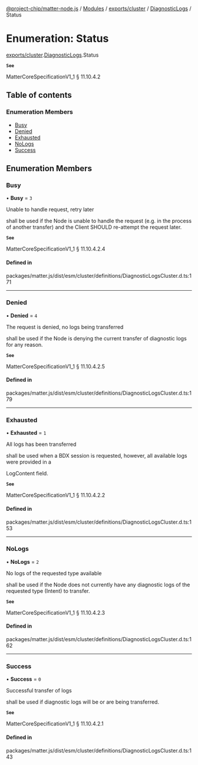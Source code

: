 [@project-chip/matter-node.js](../README.md) / [Modules](../modules.md) / [exports/cluster](../modules/exports_cluster.md) / [DiagnosticLogs](../modules/exports_cluster.DiagnosticLogs.md) / Status

# Enumeration: Status

[exports/cluster](../modules/exports_cluster.md).[DiagnosticLogs](../modules/exports_cluster.DiagnosticLogs.md).Status

**`See`**

MatterCoreSpecificationV1_1 § 11.10.4.2

## Table of contents

### Enumeration Members

- [Busy](exports_cluster.DiagnosticLogs.Status.md#busy)
- [Denied](exports_cluster.DiagnosticLogs.Status.md#denied)
- [Exhausted](exports_cluster.DiagnosticLogs.Status.md#exhausted)
- [NoLogs](exports_cluster.DiagnosticLogs.Status.md#nologs)
- [Success](exports_cluster.DiagnosticLogs.Status.md#success)

## Enumeration Members

### Busy

• **Busy** = ``3``

Unable to handle request, retry later

shall be used if the Node is unable to handle the request (e.g. in the process of another transfer) and the
Client SHOULD re-attempt the request later.

**`See`**

MatterCoreSpecificationV1_1 § 11.10.4.2.4

#### Defined in

packages/matter.js/dist/esm/cluster/definitions/DiagnosticLogsCluster.d.ts:171

___

### Denied

• **Denied** = ``4``

The request is denied, no logs being transferred

shall be used if the Node is denying the current transfer of diagnostic logs for any reason.

**`See`**

MatterCoreSpecificationV1_1 § 11.10.4.2.5

#### Defined in

packages/matter.js/dist/esm/cluster/definitions/DiagnosticLogsCluster.d.ts:179

___

### Exhausted

• **Exhausted** = ``1``

All logs has been transferred

shall be used when a BDX session is requested, however, all available logs were provided in a

LogContent field.

**`See`**

MatterCoreSpecificationV1_1 § 11.10.4.2.2

#### Defined in

packages/matter.js/dist/esm/cluster/definitions/DiagnosticLogsCluster.d.ts:153

___

### NoLogs

• **NoLogs** = ``2``

No logs of the requested type available

shall be used if the Node does not currently have any diagnostic logs of the requested type (Intent) to
transfer.

**`See`**

MatterCoreSpecificationV1_1 § 11.10.4.2.3

#### Defined in

packages/matter.js/dist/esm/cluster/definitions/DiagnosticLogsCluster.d.ts:162

___

### Success

• **Success** = ``0``

Successful transfer of logs

shall be used if diagnostic logs will be or are being transferred.

**`See`**

MatterCoreSpecificationV1_1 § 11.10.4.2.1

#### Defined in

packages/matter.js/dist/esm/cluster/definitions/DiagnosticLogsCluster.d.ts:143
